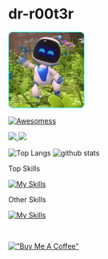 
# dr-r00t3r

<p align="left">
	<img alt="Waving Hi" height="150px" style="border-radius:5%;border:1px solid cyan" src="hi.webp" />
</p>

[![Awesomess](https://cdn.rawgit.com/sindresorhus/awesome/d7305f38d29fed78fa85652e3a63e154dd8e8829/media/badge.svg)](https://github.com/Webplicity/transferable-context-aware-vr)

<p align="left">
    <a href="https://www.linkedin.com/in/milad-gilani-3655a1141/">
        <img height="20" src="https://img.shields.io/twitter/follow/dr-r00t3r?label=Email&color=blue&style=flat" />
    </a>
    <a href="https://www.linkedin.com/in/milad-gilani-3655a1141/">
        <img height="20" src="https://img.shields.io/twitter/follow/dr-r00t3r?label=LinkedIn&color=blue&style=flat" />
    </a>
</p>

<p align="left">
	<img alt="Top Langs" height="150px" src="https://github-readme-stats.vercel.app/api/top-langs/?username=dr-r00t3r&layout=compact&show_icons=true&theme=dark" />
  <img alt="github stats" height="150px" src="https://github-readme-stats.vercel.app/api?username=dr-r00t3r&theme=dark&show_icons=ture" />
</p>

<p>Top Skills</p>

[![My Skills](https://skillicons.dev/icons?i=linux,ansible,aws,gcp,docker,kubernetes,golang,react,js,threejs,nodejs,python,java,cpp,nginx)](https://skillicons.dev)

<p>Other Skills</p>

[![My Skills](https://skillicons.dev/icons?i=ruby,rails,mysql,mongodb,rust,dynamodb,azure,cloudflare,jenkins,redux,nextjs,r,flask,django,androidstudio,spring,maven,gradle,kotlin,idea,dart,flutter,scala,php,laravel,c,cs,bash,css,fastapi,firebase,git,github,githubactions,gitlab,html,bootstrap,dotnet,md,sass,babel,coffeescript,redux,codepen,cmake,nextjs,netlify,express,jquery,electron,gulp,fastapi,graphql,redis,jenkins,jest,fediverse,openshift,md,sqlite,postgres,firebase,postman,powershell,raspberrypi,arduino,regex,selenium,cassandra,ts,vercel,vim,vscode,vue,unity,unreal,ipfs,webpack,tensorflow,wasm,solidity,solidjs,webflow,pug,atom,ps,blender,autocad,herokufigma)](https://skillicons.dev)

<br>

[!["Buy Me A Coffee"](https://www.buymeacoffee.com/assets/img/custom_images/orange_img.png)](https://www.buymeacoffee.com/dr-r00t3r)
